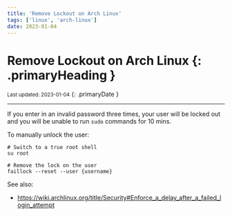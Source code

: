 ```yaml
---
title: 'Remove Lockout on Arch Linux'
tags: ['linux', 'arch-linux']
date: 2023-01-04
---
```

# Remove Lockout on Arch Linux {: .primaryHeading }
<small>Last updated: 2023-01-04</small>
{: .primaryDate }

---

If you enter in an invalid password three times, your user will be locked out and you will be unable to run `sudo` commands for 10 mins.

To manually unlock the user:

```shell
# Switch to a true root shell
su root

# Remove the lock on the user
faillock --reset --user {username}
```

See also:

* <https://wiki.archlinux.org/title/Security#Enforce_a_delay_after_a_failed_login_attempt>